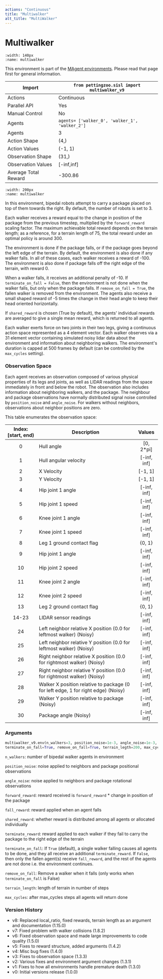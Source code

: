 ```yaml
---
actions: "Continuous"
title: "Multiwalker"
alt_title: "MultiWalker"
---
```


# Multiwalker

```{figure} sisl_multiwalker.gif 
:width: 140px
:name: multiwalker
```

This environment is part of the <a href='..'>MAgent environments</a>. Please read that page first for general information.

| Import               | `from pettingzoo.sisl import multiwalker_v9`   |
|----------------------|------------------------------------------------|
| Actions              | Continuous                                     |
| Parallel API         | Yes                                            |
| Manual Control       | No                                             |
| Agents               | `agents= ['walker_0', 'walker_1', 'walker_2']` |
| Agents               | 3                                              |
| Action Shape         | (4,)                                           |
| Action Values        | (-1, 1)                                        |
| Observation Shape    | (31,)                                          |
| Observation Values   | [-inf,inf]                                     |
| Average Total Reward | -300.86                                        |

```{figure} ../../_static/img/aec/sisl_multiwalker_aec.svg
:width: 200px
:name: multiwalker
```

In this environment, bipedal robots attempt to carry a package placed on top of them towards the right. By default, the number of robots is set to 3.

Each walker receives a reward equal to the change in position of the package from the previous timestep, multiplied by the `forward_reward` scaling factor. The maximum achievable total reward depends on the terrain length; as a reference, for a terrain length of 75, the total reward under an optimal policy is around 300.

The environment is done if the package falls, or if the package goes beyond the left edge of the terrain. By default, the environment is also done if any walker falls. In all of these cases, each walker receives a reward of -100. The environment is also done if package falls off the right edge of the terrain, with reward 0.

When a walker falls, it receives an additional penalty of -10. If `terminate_on_fall = False`, then the environment is not done when the walker falls, but only when the package falls. If `remove_on_fall = True`, the fallen walker is removed from the environment. The agents also receive a small shaped reward of -5 times the change in their head angle to keep their head oriented horizontally.

If `shared_reward` is chosen (True by default), the agents' individual rewards are averaged to give a single mean reward, which is returned to all agents.

Each walker exerts force on two joints in their two legs, giving a continuous action space represented as a 4 element vector. Each walker observes via a 31 element vector containing simulated noisy lidar data about the environment and information about neighboring walkers. The environment's duration is capped at 500 frames by default (can be controlled by the `max_cycles` setting).



### Observation Space

Each agent receives an observation composed of various physical properties of its legs and joints, as well as LIDAR readings from the space immediately in front and below the robot. The observation also includes information about neighboring walkers, and the package. The neighbour and package observations have normally distributed signal noise controlled by `position_noise` and `angle_noise`. For walkers without neighbors, observations about neighbor positions are zero.



This table enumerates the observation space:

| Index: [start, end) | Description                                                  |   Values    |
|:-----------------:|------------------------------------------------------------|:---------------:|
|          0          | Hull angle                |  [0, 2*pi]  |
|          1          | Hull angular velocity                                        | [-inf, inf] |
|          2          | X Velocity                                                   |   [-1, 1]   |
|          3          | Y Velocity                                                   |   [-1, 1]   |
|          4          | Hip joint 1 angle                                            | [-inf, inf] |
|          5          | Hip joint 1 speed                                            | [-inf, inf] |
|          6          | Knee joint 1 angle                                           | [-inf, inf] |
|          7          | Knee joint 1 speed                                           | [-inf, inf] |
|          8          | Leg 1 ground contact flag                                    |   {0, 1}    |
|          9          | Hip joint 1 angle                                            | [-inf, inf] |
|         10          | Hip joint 2 speed                                            | [-inf, inf] |
|         11          | Knee joint 2 angle                                           | [-inf, inf] |
|         12          | Knee joint 2 speed                                           | [-inf, inf] |
|         13          | Leg 2 ground contact flag                                    |   {0, 1}    |
|        14-23        | LIDAR sensor readings                                        | [-inf, inf] |
|         24          | Left neighbor relative X position (0.0 for leftmost walker) (Noisy) | [-inf, inf] |
|         25          | Left neighbor relative Y position (0.0 for leftmost walker) (Noisy) | [-inf, inf] |
|         26          | Right neighbor relative X position (0.0 for rightmost walker) (Noisy) | [-inf, inf] |
|         27          | Right neighbor relative Y position (0.0 for rightmost walker) (Noisy) | [-inf, inf] |
|         28          | Walker X position relative to package (0 for left edge, 1 for right edge) (Noisy) | [-inf, inf] |
|         29          | Walker Y position relative to package (Noisy)                        | [-inf, inf] |
|         30          | Package angle (Noisy)                                                | [-inf, inf] |

### Arguments

``` python
multiwalker_v9.env(n_walkers=3, position_noise=1e-3, angle_noise=1e-3, forward_reward=1.0, terminate_reward=-100.0, fall_reward=-10.0, shared_reward=True,
terminate_on_fall=True, remove_on_fall=True, terrain_legth=200, max_cycles=500)
```



`n_walkers`:  number of bipedal walker agents in environment

`position_noise`:  noise applied to neighbors and package positional observations

`angle_noise`:  noise applied to neighbors and package rotational observations

`forward_reward`: reward received is `forward_reward` * change in position of the package

`fall_reward`:  reward applied when an agent falls

`shared_reward`:  whether reward is distributed among all agents or allocated individually

`terminate_reward`: reward applied to each walker if they fail to carry the package to the right edge of the terrain

`terminate_on_fall`: If `True` (default), a single walker falling causes all agents to be done, and they all receive an additional `terminate_reward`. If `False`, then only the fallen agent(s) receive `fall_reward`, and the rest of the agents are not done i.e. the environment continues.

`remove_on_fall`: Remove a walker when it falls (only works when `terminate_on_fall` is False)

`terrain_length`: length of terrain in number of steps

`max_cycles`:  after max_cycles steps all agents will return done


### Version History
* v8: Replaced local_ratio, fixed rewards, terrain length as an argument and documentation (1.15.0)
* v7: Fixed problem with walker collisions (1.8.2)
* v6: Fixed observation space and made large improvements to code quality (1.5.0)
* v5: Fixes to reward structure, added arguments (1.4.2)
* v4: Misc bug fixes (1.4.0)
* v3: Fixes to observation space (1.3.3)
* v2: Various fixes and environment argument changes (1.3.1)
* v1: Fixes to how all environments handle premature death (1.3.0)
* v0: Initial versions release (1.0.0)
</div>

